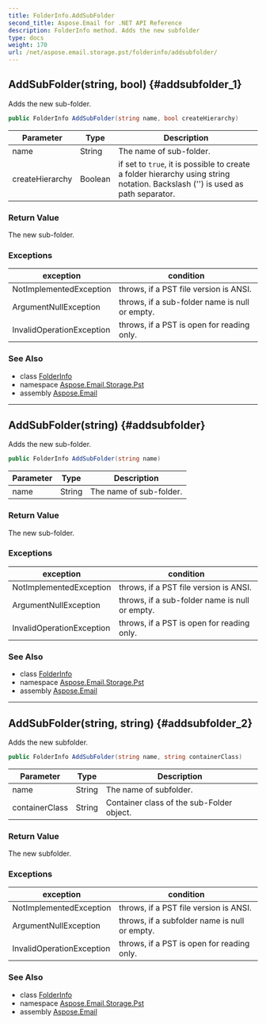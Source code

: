 ```yaml
---
title: FolderInfo.AddSubFolder
second_title: Aspose.Email for .NET API Reference
description: FolderInfo method. Adds the new subfolder
type: docs
weight: 170
url: /net/aspose.email.storage.pst/folderinfo/addsubfolder/
---
```

## AddSubFolder(string, bool) {#addsubfolder_1}

Adds the new sub-folder.

```csharp
public FolderInfo AddSubFolder(string name, bool createHierarchy)
```

| Parameter | Type | Description |
| --- | --- | --- |
| name | String | The name of sub-folder. |
| createHierarchy | Boolean | if set to `true`, it is possible to create a folder hierarchy using string notation. Backslash ('\') is used as path separator. |

### Return Value

The new sub-folder.

### Exceptions

| exception | condition |
| --- | --- |
| NotImplementedException | throws, if a PST file version is ANSI. |
| ArgumentNullException | throws, if a sub-folder name is null or empty. |
| InvalidOperationException | throws, if a PST is open for reading only. |

### See Also

* class [FolderInfo](../)
* namespace [Aspose.Email.Storage.Pst](../../folderinfo/)
* assembly [Aspose.Email](../../../)

---

## AddSubFolder(string) {#addsubfolder}

Adds the new sub-folder.

```csharp
public FolderInfo AddSubFolder(string name)
```

| Parameter | Type | Description |
| --- | --- | --- |
| name | String | The name of sub-folder. |

### Return Value

The new sub-folder.

### Exceptions

| exception | condition |
| --- | --- |
| NotImplementedException | throws, if a PST file version is ANSI. |
| ArgumentNullException | throws, if a sub-folder name is null or empty. |
| InvalidOperationException | throws, if a PST is open for reading only. |

### See Also

* class [FolderInfo](../)
* namespace [Aspose.Email.Storage.Pst](../../folderinfo/)
* assembly [Aspose.Email](../../../)

---

## AddSubFolder(string, string) {#addsubfolder_2}

Adds the new subfolder.

```csharp
public FolderInfo AddSubFolder(string name, string containerClass)
```

| Parameter | Type | Description |
| --- | --- | --- |
| name | String | The name of subfolder. |
| containerClass | String | Container class of the sub-Folder object. |

### Return Value

The new subfolder.

### Exceptions

| exception | condition |
| --- | --- |
| NotImplementedException | throws, if a PST file version is ANSI. |
| ArgumentNullException | throws, if a subfolder name is null or empty. |
| InvalidOperationException | throws, if a PST is open for reading only. |

### See Also

* class [FolderInfo](../)
* namespace [Aspose.Email.Storage.Pst](../../folderinfo/)
* assembly [Aspose.Email](../../../)


